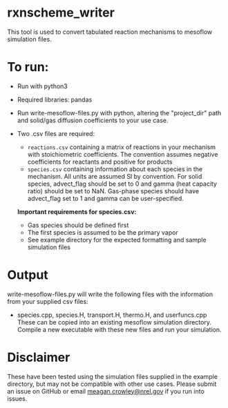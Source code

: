 # rxnscheme_writer

This tool is used to convert tabulated reaction mechanisms to mesoflow simulation files.

# To run:
- Run with python3
- Required libraries: pandas
- Run write-mesoflow-files.py with python, altering the "project_dir" path and solid/gas diffusion coefficients to your use case.
- Two .csv files are required:
    - `reactions.csv` containing a matrix of reactions in your mechanism with stoichiometric coefficients. The convention assumes negative coefficients for reactants and positive for products
    - `species.csv` containing information about each species in the mechanism. All units are assumed SI by convention. For solid species, advect_flag should be set to 0 and gamma (heat capacity ratio) should be set to NaN. Gas-phase species should have advect_flag set to 1 and gamma can be user-specified.
  
    **Important requirements for species.csv:**
    - Gas species should be defined first
    - The first species is assumed to be the primary vapor
    - See example directory for the expected formatting and sample simulation files


# Output
write-mesoflow-files.py will write the following files with the information from your supplied csv files:
  - species.cpp, species.H, transport.H, thermo.H, and userfuncs.cpp
 These can be copied into an existing mesoflow simulation directory. Compile a new executable with these new files and run your simulation.

# Disclaimer
These have been tested using the simulation files supplied in the example directory, but may not be compatible with other use cases. Please submit an issue on GitHub or email meagan.crowley@nrel.gov if you run into issues.
